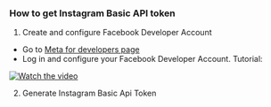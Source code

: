 ### How to get Instagram Basic API token

1. Create and configure Facebook Developer Account
  
  - Go to [Meta for developers page](https://developers.facebook.com/)
  - Log in and configure your Facebook Developer Account. Tutorial:
    
  [![Watch the video](https://img.youtube.com/vi/GTgRqayHnlE/default.jpg)](https://youtu.be/GTgRqayHnlE)

2. Generate Instagram Basic Api Token

